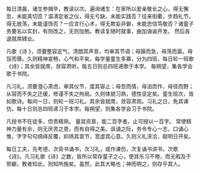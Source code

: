 每日清晨，诸生参揖毕，教读以次。遍询诸生：在家所以爱亲敬长之心，得无懈忽，未能真切否？温凊定省之仪，得无亏缺，未能实践否？往来街衢，步趋礼节，得无放荡，未能谨饰否？一应言行心术，得无欺妄非僻，未能忠信笃敬否？诸童子务要名以实封，有则改之，无则加勉。教读复随时就事，曲加诲谕开发。 然后各退就席肄业。

凡歌《诗 》，须要整容定气，清朗其声音，均审其节调；毋躁而急，毋荡而嚣。毋馁而慑。久则精神宣畅，心气和平矣。每学量童生多寡，分为四班，每日轮一班歌《诗》；其余皆就席，敛容肃听。每五日则总四班递歌于本学。 每朔望，集各学会歌于书院。

凡习礼，须要澄心肃虑，审其仪节，度其容止；毋忽而情，毋沮而怍，毋径而野；从容而不失之迂缓，修谨不失之拘局。久则体貌习熟，德性坚定矣。童生班次，皆如歌诗。每间一日，则轮一班习礼。其余皆就席，敛容肃观。习礼之日，免其课仿。每十日则总四班递习于本学。每朔望，则集各学会习于书院。

凡授书不在徒多，但贵精熟。 量其资禀，能二百字者，止可授以一百字。 常使精神力量有余，则无厌苦之患，而有自得之美。讽诵之际，务令专心一志，口诵心惟，字字句句绸绎反覆，抑扬其音节，宽虚其心意。久则义礼浃洽，聪明日开矣。

每日工夫，先考德，次背书诵书，次习礼，或作课仿，次复诵书讲书，次歌《诗》。凡习礼歌《诗》之数，皆所以常存童子之心，使其乐习不倦，而无暇及于邪僻。教者知此，则知所施矣。虽然，此其大略也；神而明之，则存乎其人。